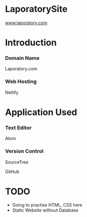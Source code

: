 # LaporatorySite
www.laporatory.com

# Introduction

### Domain Name
Laporatory.com

### Web Hosting
Netlify

# Application Used

### Text Editor
Atom

### Version Control
SourceTree 

GitHub

# TODO
* Going to practise HTML, CSS here
* Static Website without Database


